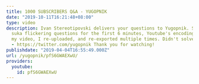```yaml
---
title: 1000 SUBSCRIBERS Q&A - YUGOPNIK
date: "2019-10-11T16:21:48+08:00"
type: video
description: Ivan Stereotipovski delivers your questions to Yugopnik. Sorry for the
  suka flickering questions for the first 6 minutes, Youtube's encoding messed with
  my video, I re-uploaded, and re-exported multiple times. Didn't solve kurac. Twitter
  - https://twitter.com/yugopnik Thank you for watching!
publishdate: "2019-04-04T16:55:49.000Z"
url: /yugopnik/pfS6GWAEXwU/
providers:
  youtube:
    id: pfS6GWAEXwU
---
```

